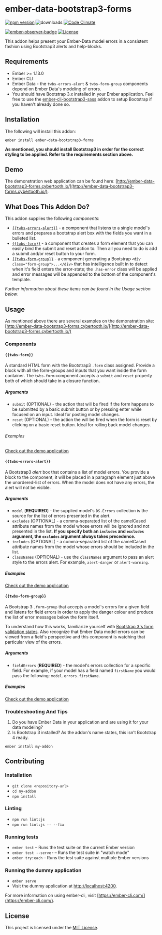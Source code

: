 # ember-data-bootstrap3-forms

[![npm version](http://badge.fury.io/js/ember-data-bootstrap3-forms.svg)](http://badge.fury.io/js/ember-data-bootstrap3-forms) ![downloads](https://img.shields.io/npm/dy/ember-data-bootstrap3-forms.svg) [![Code Climate](http://codeclimate.com/github/cybertoothca/ember-data-bootstrap3-forms/badges/gpa.svg)](http://codeclimate.com/github/cybertoothca/ember-data-bootstrap3-forms)

[![ember-observer-badge](http://emberobserver.com/badges/ember-data-bootstrap3-forms.svg)](http://emberobserver.com/addons/ember-data-bootstrap3-forms) [![License](http://img.shields.io/npm/l/ember-data-bootstrap3-forms.svg)](LICENSE.md)

This addon helps present your Ember-Data model errors in a consistent fashion using Bootstrap3 alerts and help-blocks.

## Requirements

- Ember >= 1.13.0
- Ember CLI
- Ember Data - the `twbs-errors-alert` & `twbs-form-group` components depend on Ember Data's
  modeling of errors.
- You should have Bootstrap 3.x installed in your Ember application. Feel free to use the
  [ember-cli-bootstrap3-sass](http://emberobserver.com/addons/ember-cli-bootstrap3-sass)
  addon to setup Bootstrap if you haven't already done so.

## Installation

The following will install this addon:

```
ember install ember-data-bootstrap3-forms
```

**As mentioned, you should install Bootstrap3 in order for the correct styling to be applied. Refer to the
requirements section above.**

## Demo

The demonstration web application can be found here:
[http://ember-data-bootstrap3-forms.cybertooth.io/](http://ember-data-bootstrap3-forms.cybertooth.io/).

## What Does This Addon Do?

This addon supplies the following _components_:

- [`{{twbs-errors-alert}}`](#twbs-errors-alert) - a component that listens to a single model's errors
  and prepares a bootstrap alert box with the fields you want in a bulleted list.
- [`{{twbs-form}}`](#twbs-form) - a component that creates a form element that you can easily bind
  the submit and reset action to. Then all you need to do is add a submit and/or reset button to your
  form.
- [`{{twbs-form-group}}`](#twbs-form-group) - a component generating a Bootstrap
  `<div class="form-group">...</div>` that has intelligence built in to detect when it's
  field enters the error-state; the `.has-error` class will be applied and error messages will be
  appended to the bottom of the component's template.

_Further information about these items can be found in the Usage section below._

## Usage

As mentioned above there are several examples on the demonstration site:
[http://ember-data-bootstrap3-forms.cybertooth.io/](http://ember-data-bootstrap3-forms.cybertooth.io/)

### Components

#### `{{twbs-form}}`

A standard HTML form with the Bootstrap3 `.form` class assigned. Provide a block
with all the form-groups and inputs that you want inside the form container. The
`twbs-form` component accepts a `submit` and `reset` property both of which
should take in a closure function.

##### Arguments

- `submit` (OPTIONAL) - the action that will be fired if the form happens to
  be submitted by a basic submit button or by pressing enter while focused on
  an input. Ideal for posting model changes.
- `reset` (OPTIONAL) - the action the will be fired when the form is reset by
  clicking on a basic reset button. Ideal for rolling back model changes.

###### Examples

[Check out the demo application](http://ember-data-bootstrap3-forms.cybertooth.io/)

#### `{{twbs-errors-alert}}`

A Bootstrap3 _alert_ box that contains a list of model errors. You provide a block to the component, it will be
placed in a paragraph element just above the unordered-list of errors. When the model does not have any errors,
the alert will not be visible.

##### Arguments

- `model` (**REQUIRED**) - the supplied model's `DS.Errors` collection is the source for the list of errors presented
  in the alert.
- `excludes` (OPTIONAL) - a comma-separated list of the camelCased attribute names from the model whose errors
  will be ignored and not presented in the list. **If you specify both an `includes` and `excludes` argument, the
  `excludes` argument always takes precedence.**
- `includes` (OPTIONAL) - a comma-separated list of the camelCased attribute names from the model whose errors
  should be included in the list.
- `classNames` (OPTIONAL) - use the `classNames` argument to pass an alert style to the errors alert. For example,
  `alert-danger` or `alert-warning`.

##### Examples

[Check out the demo application](http://ember-data-bootstrap3-forms.cybertooth.io/)

#### `{{twbs-form-group}}`

A Bootstrap 3 `.form-group` that accepts a model's errors for a given field
and listens for field errors in order to apply the danger colour and produce
the list of error messages below the form itself.

To understand how this works, familiarize yourself with [Bootstrap 3's form validation
states](http://getbootstrap.com/css/#forms-control-validation). Also recognize
that Ember Data model errors can be viewed from a field's perspective and this
component is watching that particular view of the errors.

##### Arguments

- `fieldErrors` (**REQUIRED**) - the model's errors collection for a specific
  field. For example, if your model has a field named `firstName` you would pass
  the following: `model.errors.firstName`.

##### Examples

[Check out the demo application](http://ember-data-bootstrap3-forms.cybertooth.io/)

### Troubleshooting And Tips

1. Do you have Ember Data in your application and are using it for your data modeling?
1. Is Bootstrap 3 installed? As the addon's name states, this isn't Bootstrap 4 ready.

```
ember install my-addon
```

## Contributing

### Installation

- `git clone <repository-url>`
- `cd my-addon`
- `npm install`

### Linting

- `npm run lint:js`
- `npm run lint:js -- --fix`

### Running tests

- `ember test` – Runs the test suite on the current Ember version
- `ember test --server` – Runs the test suite in "watch mode"
- `ember try:each` – Runs the test suite against multiple Ember versions

### Running the dummy application

- `ember serve`
- Visit the dummy application at [http://localhost:4200](http://localhost:4200).

For more information on using ember-cli, visit [https://ember-cli.com/](https://ember-cli.com/).

## License

This project is licensed under the [MIT License](LICENSE.md).
